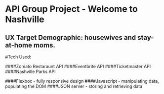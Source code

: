 # API Group Project - Welcome to Nashville

## UX Target Demographic: housewives and stay-at-home moms.

#Tech Used:

####Zomato Restaraunt API
####Eventbrite API
####Ticketmaster API
####Nashville Parks API

####Flexbox - fully responsive design
####Javascript - manipulating data, populating the DOM
####JSON server - storing and retrieving data
